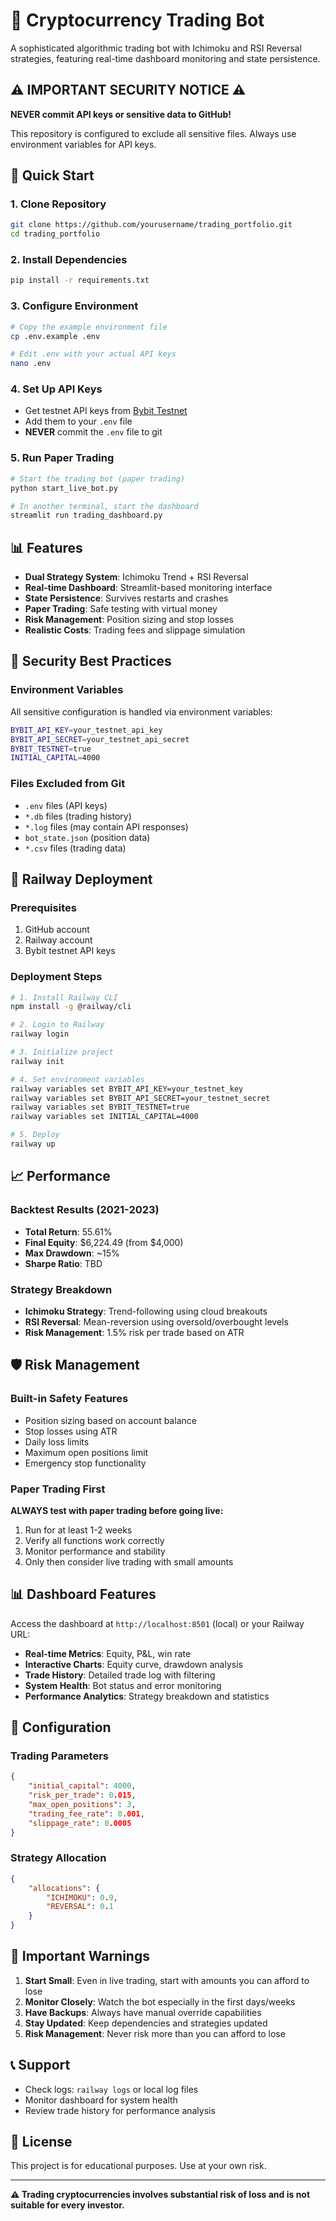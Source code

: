 # 🤖 Cryptocurrency Trading Bot

A sophisticated algorithmic trading bot with Ichimoku and RSI Reversal strategies, featuring real-time dashboard monitoring and state persistence.

## ⚠️ **IMPORTANT SECURITY NOTICE** ⚠️

**NEVER commit API keys or sensitive data to GitHub!**

This repository is configured to exclude all sensitive files. Always use environment variables for API keys.

## 🚀 **Quick Start**

### 1. **Clone Repository**
```bash
git clone https://github.com/yourusername/trading_portfolio.git
cd trading_portfolio
```

### 2. **Install Dependencies**
```bash
pip install -r requirements.txt
```

### 3. **Configure Environment**
```bash
# Copy the example environment file
cp .env.example .env

# Edit .env with your actual API keys
nano .env
```

### 4. **Set Up API Keys**
- Get testnet API keys from [Bybit Testnet](https://testnet.bybit.com)
- Add them to your `.env` file
- **NEVER** commit the `.env` file to git

### 5. **Run Paper Trading**
```bash
# Start the trading bot (paper trading)
python start_live_bot.py

# In another terminal, start the dashboard
streamlit run trading_dashboard.py
```

## 📊 **Features**

- **Dual Strategy System**: Ichimoku Trend + RSI Reversal
- **Real-time Dashboard**: Streamlit-based monitoring interface
- **State Persistence**: Survives restarts and crashes
- **Paper Trading**: Safe testing with virtual money
- **Risk Management**: Position sizing and stop losses
- **Realistic Costs**: Trading fees and slippage simulation

## 🔐 **Security Best Practices**

### **Environment Variables**
All sensitive configuration is handled via environment variables:

```bash
BYBIT_API_KEY=your_testnet_api_key
BYBIT_API_SECRET=your_testnet_api_secret
BYBIT_TESTNET=true
INITIAL_CAPITAL=4000
```

### **Files Excluded from Git**
- `.env` files (API keys)
- `*.db` files (trading history)
- `*.log` files (may contain API responses)
- `bot_state.json` (position data)
- `*.csv` files (trading data)

## 🚀 **Railway Deployment**

### **Prerequisites**
1. GitHub account
2. Railway account
3. Bybit testnet API keys

### **Deployment Steps**
```bash
# 1. Install Railway CLI
npm install -g @railway/cli

# 2. Login to Railway
railway login

# 3. Initialize project
railway init

# 4. Set environment variables
railway variables set BYBIT_API_KEY=your_testnet_key
railway variables set BYBIT_API_SECRET=your_testnet_secret
railway variables set BYBIT_TESTNET=true
railway variables set INITIAL_CAPITAL=4000

# 5. Deploy
railway up
```

## 📈 **Performance**

### **Backtest Results (2021-2023)**
- **Total Return**: 55.61%
- **Final Equity**: $6,224.49 (from $4,000)
- **Max Drawdown**: ~15%
- **Sharpe Ratio**: TBD

### **Strategy Breakdown**
- **Ichimoku Strategy**: Trend-following using cloud breakouts
- **RSI Reversal**: Mean-reversion using oversold/overbought levels
- **Risk Management**: 1.5% risk per trade based on ATR

## 🛡️ **Risk Management**

### **Built-in Safety Features**
- Position sizing based on account balance
- Stop losses using ATR
- Daily loss limits
- Maximum open positions limit
- Emergency stop functionality

### **Paper Trading First**
**ALWAYS test with paper trading before going live:**
1. Run for at least 1-2 weeks
2. Verify all functions work correctly
3. Monitor performance and stability
4. Only then consider live trading with small amounts

## 📊 **Dashboard Features**

Access the dashboard at `http://localhost:8501` (local) or your Railway URL:

- **Real-time Metrics**: Equity, P&L, win rate
- **Interactive Charts**: Equity curve, drawdown analysis
- **Trade History**: Detailed trade log with filtering
- **System Health**: Bot status and error monitoring
- **Performance Analytics**: Strategy breakdown and statistics

## 🔧 **Configuration**

### **Trading Parameters**
```json
{
    "initial_capital": 4000,
    "risk_per_trade": 0.015,
    "max_open_positions": 3,
    "trading_fee_rate": 0.001,
    "slippage_rate": 0.0005
}
```

### **Strategy Allocation**
```json
{
    "allocations": {
        "ICHIMOKU": 0.9,
        "REVERSAL": 0.1
    }
}
```

## 🚨 **Important Warnings**

1. **Start Small**: Even in live trading, start with amounts you can afford to lose
2. **Monitor Closely**: Watch the bot especially in the first days/weeks
3. **Have Backups**: Always have manual override capabilities
4. **Stay Updated**: Keep dependencies and strategies updated
5. **Risk Management**: Never risk more than you can afford to lose

## 📞 **Support**

- Check logs: `railway logs` or local log files
- Monitor dashboard for system health
- Review trade history for performance analysis

## 📄 **License**

This project is for educational purposes. Use at your own risk.

---

**⚠️ Trading cryptocurrencies involves substantial risk of loss and is not suitable for every investor.** 